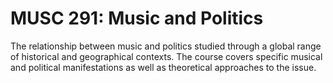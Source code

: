 # MUSC 291: Music and Politics

The relationship between music and politics studied through a global range of historical and geographical contexts. The course covers specific musical and political manifestations as well as theoretical approaches to the issue.
